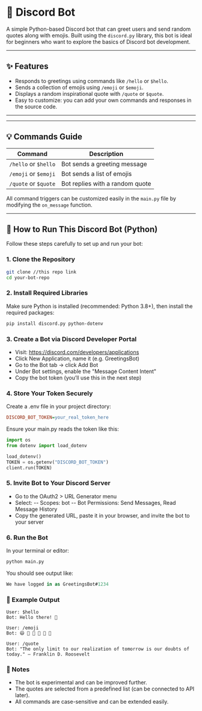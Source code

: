 # 🤖 Discord Bot

A simple Python-based Discord bot that can greet users and send random quotes along with emojis. Built using the `discord.py` library, this bot is ideal for beginners who want to explore the basics of Discord bot development.

---

## ✨ Features

- Responds to greetings using commands like `/hello` or `$hello`.
- Sends a collection of emojis using `/emoji` or `$emoji`.
- Displays a random inspirational quote with `/quote` or `$quote`.
- Easy to customize: you can add your own commands and responses in the source code.

---

---

## 💡 Commands Guide

| Command            | Description                         |
|--------------------|-------------------------------------|
| `/hello` or `$hello` | Bot sends a greeting message       |
| `/emoji` or `$emoji` | Bot sends a list of emojis         |
| `/quote` or `$quote` | Bot replies with a random quote    |

All command triggers can be customized easily in the `main.py` file by modifying the `on_message` function.

---

## 🚀 How to Run This Discord Bot (Python)

Follow these steps carefully to set up and run your bot:

### 1. Clone the Repository
```bash
git clone //this repo link
cd your-bot-repo
```
### 2. Install Required Libraries
Make sure Python is installed (recommended: Python 3.8+), then install the required packages:
```bash
pip install discord.py python-dotenv
```
### 3. Create a Bot via Discord Developer Portal
- Visit: https://discord.com/developers/applications
- Click New Application, name it (e.g. GreetingsBot)
- Go to the Bot tab → click Add Bot
- Under Bot settings, enable the "Message Content Intent"
- Copy the bot token (you’ll use this in the next step)
### 4. Store Your Token Securely
Create a .env file in your project directory:
```ini
DISCORD_BOT_TOKEN=your_real_token_here
```
Ensure your main.py reads the token like this:
```python
import os
from dotenv import load_dotenv

load_dotenv()
TOKEN = os.getenv("DISCORD_BOT_TOKEN")
client.run(TOKEN)
```
### 5. Invite Bot to Your Discord Server
- Go to the OAuth2 > URL Generator menu
- Select:
-- Scopes: bot
-- Bot Permissions: Send Messages, Read Message History
- Copy the generated URL, paste it in your browser, and invite the bot to your server
### 6. Run the Bot
In your terminal or editor:
```bash
python main.py
```
You should see output like:
```csharp
We have logged in as GreetingsBot#1234
```
### 🧠 Example Output
```vbnet
User: $hello
Bot: Hello there! 👋

User: /emoji
Bot: 😄 🤖 🚀 🐍 🧠 🎉

User: /quote
Bot: "The only limit to our realization of tomorrow is our doubts of today." – Franklin D. Roosevelt
```

### 📌 Notes
- The bot is experimental and can be improved further.
- The quotes are selected from a predefined list (can be connected to API later).
- All commands are case-sensitive and can be extended easily.

